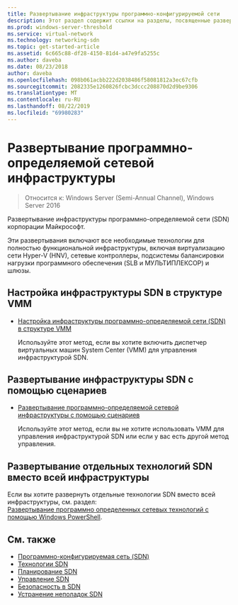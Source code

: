 ```yaml
---
title: Развертывание инфраструктуры программно-конфигурируемой сети
description: Этот раздел содержит ссылки на разделы, посвященные развертыванию инфраструктуры программно-определяемой сети (SDN) с помощью сценариев в Windows Server 2016.
ms.prod: windows-server-threshold
ms.service: virtual-network
ms.technology: networking-sdn
ms.topic: get-started-article
ms.assetid: 6c665c88-df28-4150-81d4-a47e9fa5255c
ms.author: daveba
ms.date: 08/23/2018
author: daveba
ms.openlocfilehash: 098b061acbb222d2038486f58081812a3ec67cfb
ms.sourcegitcommit: 2082335e1260826fcbc3dccc208870d2d9be9306
ms.translationtype: MT
ms.contentlocale: ru-RU
ms.lasthandoff: 08/22/2019
ms.locfileid: "69980283"
---
```

# <a name="deploy-a-software-defined-network-infrastructure"></a>Развертывание программно-определяемой сетевой инфраструктуры

>Относится к: Windows Server (Semi-Annual Channel), Windows Server 2016

Развертывание инфраструктуры программно-определяемой сети (SDN) корпорации Майкрософт.   
  
Эти развертывания включают все необходимые технологии для полностью функциональной инфраструктуры, включая виртуализацию сети Hyper-V (HNV), сетевые контроллеры, подсистемы балансировки нагрузки программного обеспечения (SLB и МУЛЬТИПЛЕКСОР) и шлюзы.  
  
## <a name="set-up-sdn-infrastructure-in-the-vmm-fabric"></a>Настройка инфраструктуры SDN в структуре VMM



  
-   [Настройка инфраструктуры программно-определяемой сети (SDN) в структуре VMM](https://docs.microsoft.com/system-center/vmm/deploy-sdn)  
  
    Используйте этот метод, если вы хотите включить диспетчер виртуальных машин System Center (VMM) для управления инфраструктурой SDN.  
 
## <a name="deploy-sdn-infrastructure-using-scripts"></a>Развертывание инфраструктуры SDN с помощью сценариев
 
-   [Развертывание программно-определяемой сетевой инфраструктуры с помощью сценариев](../../sdn/deploy/Deploy-a-Software-Defined-Network-infrastructure-using-scripts.md)  
  
    Используйте этот метод, если вы не хотите использовать VMM для управления инфраструктурой SDN или если у вас есть другой метод управления.  


## <a name="deploy-individual-sdn-technologies-instead-of-an-entire-infrastructure"></a>Развертывание отдельных технологий SDN вместо всей инфраструктуры  
 Если вы хотите развернуть отдельные технологии SDN вместо всей инфраструктуры, см. раздел:  
[Развертывание программно определенных сетевых технологий с помощью Windows PowerShell](Deploy-Software-Defined-Network-Technologies-using-Windows-PowerShell.md).    
  




  


## <a name="related-topics"></a>См. также
- [Программно-конфигурируемая сеть (SDN)](../Software-Defined-Networking--SDN-.md)  
- [Технологии SDN](../technologies/Software-Defined-Networking-Technologies.md)  
- [Планирование SDN](../plan/plan-a-software-defined-network-infrastructure.md)  
- [Управление SDN](../manage/manage-sdn.md)
- [Безопасность в SDN](../security/sdn-security-top.md)
- [Устранение неполадок SDN](../troubleshoot/Troubleshoot-Software-Defined-Networking.md)